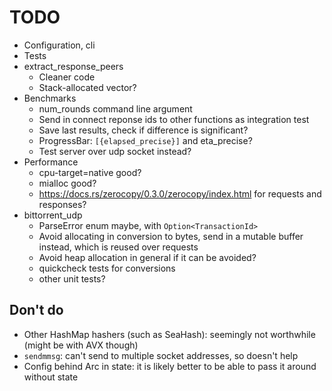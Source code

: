 # TODO

* Configuration, cli
* Tests
* extract_response_peers
    * Cleaner code
    * Stack-allocated vector?
* Benchmarks
    * num_rounds command line argument
    * Send in connect reponse ids to other functions as integration test
    * Save last results, check if difference is significant?
    * ProgressBar: `[{elapsed_precise}]` and eta_precise?
    * Test server over udp socket instead?
* Performance
    * cpu-target=native good?
    * mialloc good?
    * https://docs.rs/zerocopy/0.3.0/zerocopy/index.html for requests and responses?
* bittorrent_udp
    * ParseError enum maybe, with `Option<TransactionId>`
    * Avoid allocating in conversion to bytes, send in a mutable buffer
      instead, which is reused over requests
    * Avoid heap allocation in general if it can be avoided?
    * quickcheck tests for conversions
    * other unit tests?

## Don't do

* Other HashMap hashers (such as SeaHash): seemingly not worthwhile (might be
  with AVX though)
* `sendmmsg`: can't send to multiple socket addresses, so doesn't help
* Config behind Arc in state: it is likely better to be able to pass it around
  without state